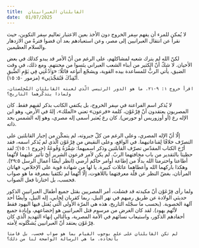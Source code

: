 ```yaml
---
title:  القابلتان العبرانيتان
date:  01/07/2025
---
```


لا يُمكن للمرء أن يفهم سِفر الخروج دون الأخذ بعين الاعتبار تعاليم سِفر التكوين، حيث نقرأ عن انتقال العبرانيين إلى مصر، وعن استعبادهم بعد أن قضوا فترةً من الازدهار والسلام العظيمين.

لكنّ الله لم يترك شعبه لمشاكلهم، على الرغم من أنّ الأمر قد يبدو كذلك في بعض الأحيان. لا شكّ أنّ الكثير من أبناء الشعب العبراني يئسوا من محنتهم. ومع ذلك، في وقت الضيق، يأتي الربُّ للمساعدة بيده القوية، ويشجّع أتباعه قائلًا: «وَٱدْعُنِي فِي يَوْمِ ٱلضِّيقِ أُنْقِذْكَ فَتُمَجِّدَنِي» (مزمور ٥٠: ١٥).

`اقرأ خروج ١: ٩-٢١. ما هو الدور الرئيسي الّذي لعبته القابلتان المُخِلصتان، ولماذا يتذكّرهما التاريخ؟`

لا يُذكر اسم الفراعنة في سِفر الخروج، بل يكتفي الكاتب بذكر لقبهم فقط. كان المصريون يعتقدون أنّ فِرْعَوْن، كلمة «فرعون» تعني «الملك»، إلهٌ في الأرض، وهو ابن الإله رع (أو أوزوريس أو حورس). كان رع يُعتبر أسمى إله مصري، وهو إله الشمس بحد ذاته.

إلّا أنّ الإله المصري، وعلى الرغم من كلّ جبروته، لم يتمكّن من إجبار القابلتين على التصرّف خلافًا لِقناعاتيهما. في الواقع، وعلى النقيض من فِرْعَوْن الّذي لم يُذكر اسمه، فقد أرّخ الكتاب المقدّس تصرّف القابلتين وذكر اسميهما: شِفْرَةُ وَفُوعَةُ (خروج ١: ١٥)؛ لقد حظيتا بالتقدير من باب مخافتهما الربّ. لم يكن لأمر فرعون الشرير أيّ تأثير عليهما لأنّهما أطاعتا واحترمتا الله بدلًا من إطاعة أوامر حاكم أرضي (انظر أيضًا أعمال الرسل ٢٩:٥). وهكذا باركهما الله وأعطاهما عائلات كبيرة. يا لها من شهادة قوية على الإخلاص، فهاتان المرأتان،  بغضّ النظر عن قلّة معرفتهما باللاهوت، إلّا أنّهما لم تكتَفيا بمعرفة ما هو صواب فحسب، بل اختارتا فعل الصواب.

ولما رأى فِرْعَوْن أنّ مكيدته قد فشلت، أمر المصريين بقتل جميع أطفال العبرانيين الذكور حديثي الولادة عن طريق رميهم في نهر النيل، ربما كقربان لِحابي، إله النيل، وأيضًا أحد آلهة الخصوبة. (بحسب ما سجّله التاريخ، هذه هي المرّة الأولى الّتي يُقتل فيها اليهود فقط لأنّهم يهود). لقد كان الغرض من مرسوم قتل العبرانيين هو إخضاعهم، وإبادة جميع أحفادهم الذكور، واستيعاب نسائهم في الأمة المصرية، وبالتالي إنهاء التهديد الّذي كان فِرْعَوْن يعتقد أنّ العبرانيين يُشكّلونه لِأمته.

`لم تكن القابلتان على علمٍ بوجوب القيام بما هو صواب فحسب، بل قامتا باتخاذه. ما هي الرسالة الواضحة لنا من ذلك؟`